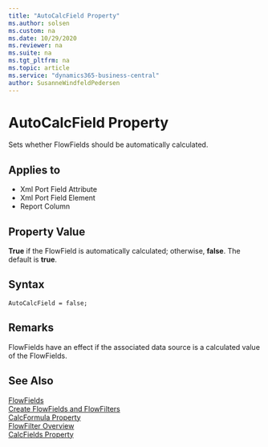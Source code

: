 ```yaml
---
title: "AutoCalcField Property"
ms.author: solsen
ms.custom: na
ms.date: 10/29/2020
ms.reviewer: na
ms.suite: na
ms.tgt_pltfrm: na
ms.topic: article
ms.service: "dynamics365-business-central"
author: SusanneWindfeldPedersen
---
```

[//]: # (START>DO_NOT_EDIT)
[//]: # (IMPORTANT:Do not edit any of the content between here and the END>DO_NOT_EDIT.)
[//]: # (Any modifications should be made in the .xml files in the ModernDev repo.)
# AutoCalcField Property
Sets whether FlowFields should be automatically calculated.

## Applies to
-   Xml Port Field Attribute
-   Xml Port Field Element
-   Report Column

[//]: # (IMPORTANT: END>DO_NOT_EDIT)

## Property Value  
 **True** if the FlowField is automatically calculated; otherwise, **false**. The default is **true**.  

## Syntax
```AL
AutoCalcField = false;
```

## Remarks
FlowFields have an effect if the associated data source is a calculated value of the FlowFields.

## See Also  
[FlowFields](../devenv-flowfields.md)   
[Create FlowFields and FlowFilters](../devenv-creating-flowfields-and-flowfilters.md)   
[CalcFormula Property](devenv-calcformula-property.md)  
[FlowFilter Overview](../devenv-flowfilter-overview.md)   
[CalcFields Property](devenv-calcfields-property.md)